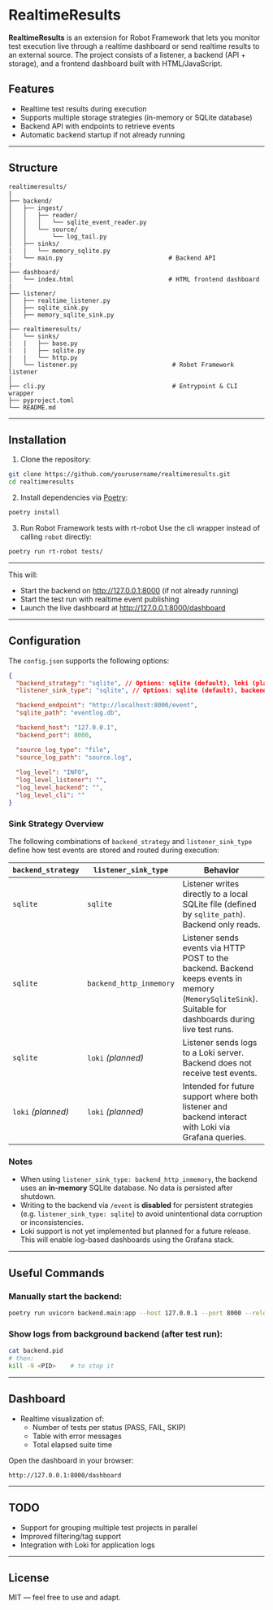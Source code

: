 # RealtimeResults

**RealtimeResults** is an extension for Robot Framework that lets you monitor test execution live through a realtime dashboard or send realtime results to an external source. The project consists of a listener, a backend (API + storage), and a frontend dashboard built with HTML/JavaScript.

## Features

- Realtime test results during execution
- Supports multiple storage strategies (in-memory or SQLite database)
- Backend API with endpoints to retrieve events
- Automatic backend startup if not already running

---

## Structure

```
realtimeresults/
|
├── backend/
│   ├── ingest/
│   │   ├── reader/
│   │   │   └── sqlite_event_reader.py
│   │   └── source/
│   │       └── log_tail.py
│   ├── sinks/
|   |   └── memory_sqlite.py
|   └── main.py                             # Backend API
|
├── dashboard/            
│   └── index.html                          # HTML frontend dashboard
|
├── listener/
│   ├── realtime_listener.py
│   ├── sqlite_sink.py
│   ├── memory_sqlite_sink.py
|
├── realtimeresults/
│   └── sinks/
|   |   ├── base.py
|   |   ├── sqlite.py
|   |   └── http.py
│   └── listener.py                          # Robot Framework listener
│
├── cli.py                                   # Entrypoint & CLI wrapper
├── pyproject.toml
└── README.md
```

---

## Installation

1. Clone the repository:

```bash
git clone https://github.com/yourusername/realtimeresults.git
cd realtimeresults
```

2. Install dependencies via [Poetry](https://python-poetry.org/):
```bash
poetry install
```

3. Run Robot Framework tests with rt-robot
Use the cli wrapper instead of calling `robot` directly:
```bash
poetry run rt-robot tests/
```
---


This will:

- Start the backend on http://127.0.0.1:8000 (if not already running)
- Start the test run with realtime event publishing
- Launch the live dashboard at http://127.0.0.1:8000/dashboard

---

## Configuration

The `config.json` supports the following options:

```json
{
  "backend_strategy": "sqlite", // Options: sqlite (default), loki (planned), etc.
  "listener_sink_type": "sqlite", // Options: sqlite (default), backend_http_inmemory, loki (planned), etc.

  "backend_endpoint": "http://localhost:8000/event",
  "sqlite_path": "eventlog.db",

  "backend_host": "127.0.0.1",
  "backend_port": 8000,

  "source_log_type": "file", 
  "source_log_path": "source.log",
  
  "log_level": "INFO",
  "log_level_listener": "",
  "log_level_backend": "",
  "log_level_cli": ""
}
```
### Sink Strategy Overview

The following combinations of `backend_strategy` and `listener_sink_type` define how test events are stored and routed during execution:

| `backend_strategy` | `listener_sink_type`      | Behavior                                                                 |
|--------------------|---------------------------|--------------------------------------------------------------------------|
| `sqlite`           | `sqlite`                  | Listener writes directly to a local SQLite file (defined by `sqlite_path`). Backend only reads. |
| `sqlite`           | `backend_http_inmemory`   | Listener sends events via HTTP POST to the backend. Backend keeps events in memory (`MemorySqliteSink`). Suitable for dashboards during live test runs. |
| `sqlite`           | `loki` *(planned)*        | Listener sends logs to a Loki server. Backend does not receive test events. |
| `loki` *(planned)* | `loki` *(planned)*        | Intended for future support where both listener and backend interact with Loki via Grafana queries. |

### Notes

- When using `listener_sink_type: backend_http_inmemory`, the backend uses an **in-memory** SQLite database. No data is persisted after shutdown.
- Writing to the backend via `/event` is **disabled** for persistent strategies (e.g. `listener_sink_type: sqlite`) to avoid unintentional data corruption or inconsistencies.
- Loki support is not yet implemented but planned for a future release. This will enable log-based dashboards using the Grafana stack.

---

## Useful Commands

### Manually start the backend:

```bash
poetry run uvicorn backend.main:app --host 127.0.0.1 --port 8000 --reload
```

### Show logs from background backend (after test run):

```bash
cat backend.pid
# then:
kill -9 <PID>    # to stop it
```

---

## Dashboard

- Realtime visualization of:
  - Number of tests per status (PASS, FAIL, SKIP)
  - Table with error messages
  - Total elapsed suite time

Open the dashboard in your browser:

```
http://127.0.0.1:8000/dashboard
```

---

## TODO

- Support for grouping multiple test projects in parallel
- Improved filtering/tag support
- Integration with Loki for application logs

---

## License

MIT — feel free to use and adapt.
